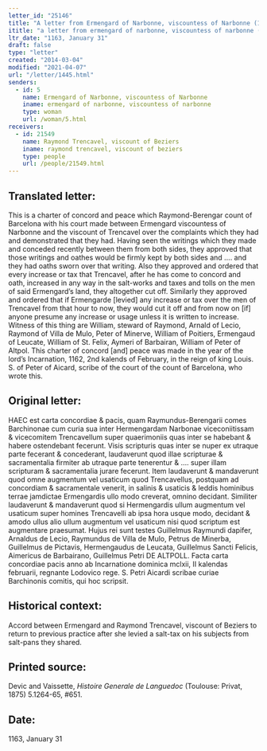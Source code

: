 ```yaml
---
letter_id: "25146"
title: "A letter from Ermengard of Narbonne, viscountess of Narbonne (1163, January 31)"
ititle: "a letter from ermengard of narbonne, viscountess of narbonne (1163, january 31)"
ltr_date: "1163, January 31"
draft: false
type: "letter"
created: "2014-03-04"
modified: "2021-04-07"
url: "/letter/1445.html"
senders:
  - id: 5
    name: Ermengard of Narbonne, viscountess of Narbonne
    iname: ermengard of narbonne, viscountess of narbonne
    type: woman
    url: /woman/5.html
receivers:
  - id: 21549
    name: Raymond Trencavel, viscount of Beziers
    iname: raymond trencavel, viscount of beziers
    type: people
    url: /people/21549.html
---
```

<h2> Translated letter:</h2>This is a charter of concord and peace which Raymond-Berengar count of Barcelona with his court made between Ermengard viscountess of Narbonne and the viscount of Trencavel over the complaints which they had and demonstrated that they had.  Having seen the writings which they made and conceded recently between them from both sides, they approved that those writings and oathes would be firmly kept by both sides and …. and they had oaths sworn over that writing.  Also they approved and ordered that every increase or tax that Trencavel, after he has come to concord and oath, increased in any way in the salt-works and taxes and tolls on the men of said Ermengard’s land, they altogether cut off.  Similarly they approved and ordered that if Ermengarde [levied] any increase or tax over the men of Trencavel from that hour to now, they would cut it off and from now on [if] anyone presume any increase or usage unless it is written to increase.  Witness of this thing are William, steward of Raymond, Arnald of Lecio, Raymond of Villa de Mulo, Peter of Minerve, William of Poitiers, Ermengaud of Leucate, William of St. Felix, Aymeri of Barbairan, William of Peter of Altpol.  This charter of concord [and] peace was made in the year of the lord’s Incarnation, 1162, 2nd kalends of February, in the reign of king Louis.  S. of Peter of Aicard, scribe of the court of the count of Barcelona, who wrote this.
<h2 class="mt-4"> Original letter:</h2>HAEC est carta concordiae & pacis, quam Raymundus-Berengarii comes Barchinonae cum curia sua inter Hermengardam Narbonae viceconiitissam & vicecomitem Trencavellum super quaerimoniis quas inter se habebant & habere ostendebant fecerunt. Visis scripturis quas inter se nuper ex utraque parte fecerant & concederant, laudaverunt quod illae scripturae & sacramentalia firmiter ab utraque parte tenerentur & …. super illam scripturam & sacramentalia jurare fecerunt. Item laudaverunt & mandaverunt quod omne augmentum vel usaticum quod Trencavellus, postquam ad concordiam & sacramentale venerit, in salinis & usaticis & leddis hominibus terrae jamdictae Ermengardis ullo modo creverat, omnino decidant. Similiter laudaverunt & mandaverunt quod si Hermengardis ullum augmentum vel usaticum super homines Trencavelli ab ipsa hora usque modo, decidant & amodo ullus alio ullum augmentum vel usaticum nisi quod scriptum est augmentare praesumat. Hujus rei sunt testes Guillelmus Raymundi dapifer, Arnaldus de Lecio, Raymundus de Villa de Mulo, Petrus de Minerba, Guillelmus de Pictavis, Hermengaudus de Leucata, Guillelmus Sancti Felicis, Aimericus de Barbairano, Guillelmus Petri DE ALTPOLL. Facta carta concordiae pacis anno ab Incarnatione dominica mclxii, II kalendas februarii, regnante Lodovico rege. S. Petri Aicardi scribae curiae Barchinonis comitis, qui hoc scripsit.
<h2 class="mt-4"> Historical context:</h2>Accord between Ermengard and Raymond Trencavel, viscount of Beziers to return to previous practice after she levied a salt-tax on his subjects from salt-pans they shared.
<h2 class="mt-4"> Printed source:</h2><p>Devic and Vaissette, <em>Histoire Generale de Languedoc</em> (Toulouse: Privat, 1875) 5.1264-65, #651.</p><h2 class="mt-4"> Date:</h2>1163, January 31